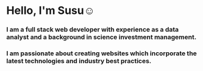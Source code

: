 # Hello, I'm Susu☺️

### I am a full stack web developer with experience as a data analyst and a background in science investment management. 
### I am passionate about creating websites which incorporate the latest technologies and industry best practices.

